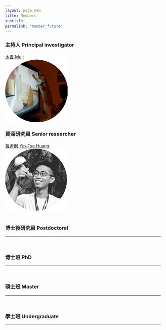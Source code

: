 ```yaml
---
layout: page_mem
title: Members
subtitle:
permalink: "member_future"
--- 
```

<div class="container-fluid">
<div class="row">
  <div class="col no-gutters col-sm col-md">
    <h3>主持人 Principal investigator</h3>
    <a href="ythuang">木吉 Muji</a><br>
    <img src="/assets/img/people/Muji_TV_crop_circle.gif">
  </div>
  <div class="col no-gutters col-sm col-md">
    <h3>資深研究員 Senior researcher</h3>
    <a href="ythuang">黃尹則 Yin-Tse Huang</a><br>
    <img src="/assets/img/people/MeInField_circle.png">
  </div>
</div>
<br>
<h3>博士後研究員 Postdoctoral</h3>
<hr/>
<br> 
<h3>博士班 PhD</h3>
<hr/>
<br> 
<h3>碩士班 Master</h3>
<hr/>
<br>
<h3>學士班 Undergraduate</h3>
<hr/>
<br>
